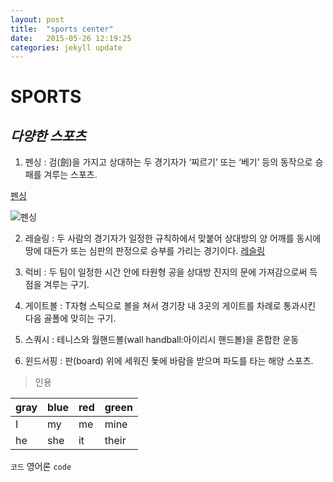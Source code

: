 ```yaml
---
layout: post
title:  "sports center"
date:   2015-05-26 12:19:25
categories: jekyll update
---
```


# **SPORTS**

## *다양한 스포츠*

1. 펜싱 : 검(劍)을 가지고 상대하는 두 경기자가 ‘찌르기’ 또는 ‘베기’ 등의 동작으로 승패를 겨루는 스포츠.



[펜싱](http://terms.naver.com/entry.nhn?docId=1157868&cid=40942&categoryId=31981)



![펜싱](http://imgnews.naver.com/image/076/2008/08/11/88l74135.jpg)



2. 레슬링 : 두 사람의 경기자가 일정한 규칙하에서 맞붙어 상대방의 양 어깨를 동시에 땅에 대든가 또는 심판의 판정으로 승부를 가리는 경기이다.
[레슬링][1]


3. 럭비 : 두 팀이 일정한 시간 안에 타원형 공을 상대방 진지의 문에 가져감으로써 득점을 겨루는 구기.


4. 게이트볼 : T자형 스틱으로 볼을 쳐서 경기장 내 3곳의 게이트를 차례로 통과시킨 다음 골폴에 맞히는 구기.


5. 스쿼시 : 테니스와 월핸드볼(wall handball:아이리시 핸드볼)을 혼합한 운동


6. 윈드서핑 : 판(board) 위에 세워진 돛에 바람을 받으며 파도를 타는 해양 스포츠.


>인용

| gray | blue | red | green |
| ---- | ---- | --- | ----- |
|  I   |  my  | me  |  mine |
|  he  |  she | it  | their |

`코드` 영어론 `code`

[1]: http://terms.naver.com/entry.nhn?docId=1087739&cid=40942&categoryId=31976

